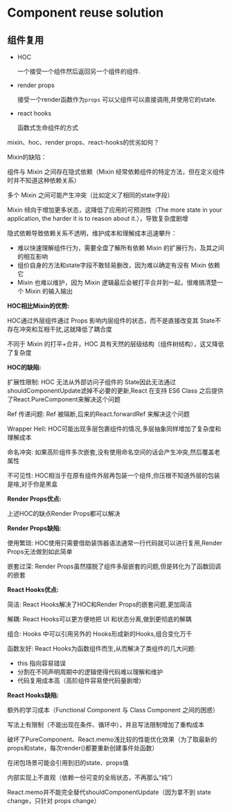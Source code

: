 # Component reuse solution

## 组件复用

- HOC

    一个接受一个组件然后返回另一个组件的组件.

- render props

    接受一个render函数作为`props` 可以父组件可以直接调用,并使用它的state.

- react hooks

    函数式生命组件的方式

mixin、hoc、render props、react-hooks的优劣如何？

Mixin的缺陷：

组件与 Mixin 之间存在隐式依赖（Mixin 经常依赖组件的特定方法，但在定义组件时并不知道这种依赖关系）

多个 Mixin 之间可能产生冲突（比如定义了相同的state字段）

Mixin 倾向于增加更多状态，这降低了应用的可预测性（The more state in your application, the harder it is to reason about it.），导致复杂度剧增

隐式依赖导致依赖关系不透明，维护成本和理解成本迅速攀升：

- 难以快速理解组件行为，需要全盘了解所有依赖 Mixin 的扩展行为，及其之间的相互影响
- 组价自身的方法和state字段不敢轻易删改，因为难以确定有没有 Mixin 依赖它
- Mixin 也难以维护，因为 Mixin 逻辑最后会被打平合并到一起，很难搞清楚一个 Mixin 的输入输出

**HOC相比Mixin的优势:**

HOC通过外层组件通过 Props 影响内层组件的状态，而不是直接改变其 State不存在冲突和互相干扰,这就降低了耦合度

不同于 Mixin 的打平+合并，HOC 具有天然的层级结构（组件树结构），这又降低了复杂度

**HOC的缺陷:**

扩展性限制: HOC 无法从外部访问子组件的 State因此无法通过shouldComponentUpdate滤掉不必要的更新,React 在支持 ES6 Class 之后提供了React.PureComponent来解决这个问题

Ref 传递问题: Ref 被隔断,后来的React.forwardRef 来解决这个问题

Wrapper Hell: HOC可能出现多层包裹组件的情况,多层抽象同样增加了复杂度和理解成本

命名冲突: 如果高阶组件多次嵌套,没有使用命名空间的话会产生冲突,然后覆盖老属性

不可见性: HOC相当于在原有组件外层再包装一个组件,你压根不知道外层的包装是啥,对于你是黑盒

**Render Props优点:**

上述HOC的缺点Render Props都可以解决

**Render Props缺陷:**

使用繁琐: HOC使用只需要借助装饰器语法通常一行代码就可以进行复用,Render Props无法做到如此简单

嵌套过深: Render Props虽然摆脱了组件多层嵌套的问题,但是转化为了函数回调的嵌套

**React Hooks优点:**

简洁: React Hooks解决了HOC和Render Props的嵌套问题,更加简洁

解耦: React Hooks可以更方便地把 UI 和状态分离,做到更彻底的解耦

组合: Hooks 中可以引用另外的 Hooks形成新的Hooks,组合变化万千

函数友好: React Hooks为函数组件而生,从而解决了类组件的几大问题:

- this 指向容易错误
- 分割在不同声明周期中的逻辑使得代码难以理解和维护
- 代码复用成本高（高阶组件容易使代码量剧增）

**React Hooks缺陷:**

额外的学习成本（Functional Component 与 Class Component 之间的困惑）

写法上有限制（不能出现在条件、循环中），并且写法限制增加了重构成本

破坏了PureComponent、React.memo浅比较的性能优化效果（为了取最新的props和state，每次render()都要重新创建事件处函数）

在闭包场景可能会引用到旧的state、props值

内部实现上不直观（依赖一份可变的全局状态，不再那么“纯”）

React.memo并不能完全替代shouldComponentUpdate（因为拿不到 state change，只针对 props change）